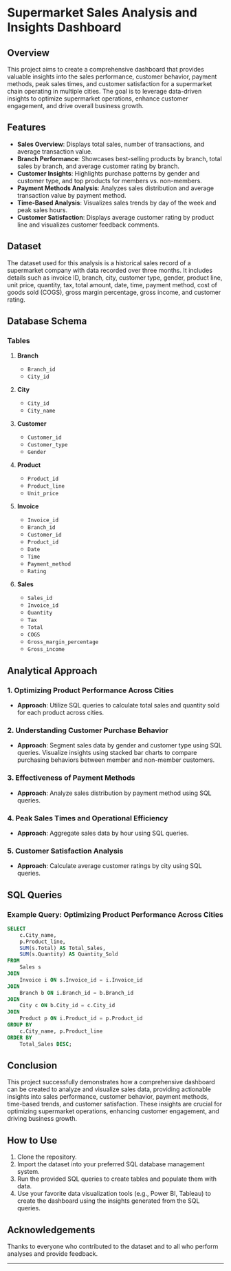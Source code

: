 # Supermarket Sales Analysis and Insights Dashboard

## Overview

This project aims to create a comprehensive dashboard that provides valuable insights into the sales performance, customer behavior, payment methods, peak sales times, and customer satisfaction for a supermarket chain operating in multiple cities. The goal is to leverage data-driven insights to optimize supermarket operations, enhance customer engagement, and drive overall business growth.

## Features

- **Sales Overview**: Displays total sales, number of transactions, and average transaction value.
- **Branch Performance**: Showcases best-selling products by branch, total sales by branch, and average customer rating by branch.
- **Customer Insights**: Highlights purchase patterns by gender and customer type, and top products for members vs. non-members.
- **Payment Methods Analysis**: Analyzes sales distribution and average transaction value by payment method.
- **Time-Based Analysis**: Visualizes sales trends by day of the week and peak sales hours.
- **Customer Satisfaction**: Displays average customer rating by product line and visualizes customer feedback comments.

## Dataset

The dataset used for this analysis is a historical sales record of a supermarket company with data recorded over three months. It includes details such as invoice ID, branch, city, customer type, gender, product line, unit price, quantity, tax, total amount, date, time, payment method, cost of goods sold (COGS), gross margin percentage, gross income, and customer rating.

## Database Schema

### Tables

1. **Branch**
   - `Branch_id`
   - `City_id`

2. **City**
   - `City_id`
   - `City_name`

3. **Customer**
   - `Customer_id`
   - `Customer_type`
   - `Gender`

4. **Product**
   - `Product_id`
   - `Product_line`
   - `Unit_price`

5. **Invoice**
   - `Invoice_id`
   - `Branch_id`
   - `Customer_id`
   - `Product_id`
   - `Date`
   - `Time`
   - `Payment_method`
   - `Rating`

6. **Sales**
   - `Sales_id`
   - `Invoice_id`
   - `Quantity`
   - `Tax`
   - `Total`
   - `COGS`
   - `Gross_margin_percentage`
   - `Gross_income`

## Analytical Approach

### 1. Optimizing Product Performance Across Cities
- **Approach**: Utilize SQL queries to calculate total sales and quantity sold for each product across cities.
  
### 2. Understanding Customer Purchase Behavior
- **Approach**: Segment sales data by gender and customer type using SQL queries. Visualize insights using stacked bar charts to compare purchasing behaviors between member and non-member customers.
  
### 3. Effectiveness of Payment Methods
- **Approach**: Analyze sales distribution by payment method using SQL queries.
  
### 4. Peak Sales Times and Operational Efficiency
- **Approach**: Aggregate sales data by hour using SQL queries.
  
### 5. Customer Satisfaction Analysis
- **Approach**: Calculate average customer ratings by city using SQL queries.

## SQL Queries

### Example Query: Optimizing Product Performance Across Cities

```sql
SELECT 
    c.City_name, 
    p.Product_line, 
    SUM(s.Total) AS Total_Sales, 
    SUM(s.Quantity) AS Quantity_Sold
FROM 
    Sales s
JOIN 
    Invoice i ON s.Invoice_id = i.Invoice_id
JOIN 
    Branch b ON i.Branch_id = b.Branch_id
JOIN 
    City c ON b.City_id = c.City_id
JOIN 
    Product p ON i.Product_id = p.Product_id
GROUP BY 
    c.City_name, p.Product_line
ORDER BY 
    Total_Sales DESC;
```

## Conclusion

This project successfully demonstrates how a comprehensive dashboard can be created to analyze and visualize sales data, providing actionable insights into sales performance, customer behavior, payment methods, time-based trends, and customer satisfaction. These insights are crucial for optimizing supermarket operations, enhancing customer engagement, and driving business growth.

## How to Use

1. Clone the repository.
2. Import the dataset into your preferred SQL database management system.
3. Run the provided SQL queries to create tables and populate them with data.
4. Use your favorite data visualization tools (e.g., Power BI, Tableau) to create the dashboard using the insights generated from the SQL queries.



## Acknowledgements

Thanks to everyone who contributed to the dataset and to all who perform analyses and provide feedback.

---

